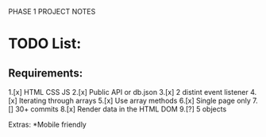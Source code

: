 PHASE 1 PROJECT NOTES

# TODO List:


## Requirements:

1.[x] HTML CSS JS
2.[x] Public API or db.json
3.[x] 2 distint event listener
4.[x] Iterating through arrays
5.[x] Use array methods
6.[x] Single page only
7.[] 30+ commits
8.[x] Render data in the HTML DOM
9.[?] 5 objects

Extras:
*Mobile friendly